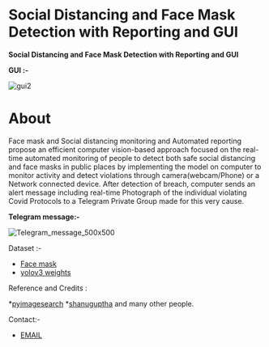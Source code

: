 # Social Distancing and Face Mask Detection with Reporting and GUI

**Social Distancing and Face Mask Detection with Reporting and GUI**

**GUI :-**

![gui2](https://user-images.githubusercontent.com/80556685/121766609-db3e4900-cb70-11eb-9d41-3a1a5e6fc650.png)







# About
Face mask and Social distancing monitoring and Automated reporting propose an efficient computer vision-based approach focused on the real-time 
automated monitoring of people to detect both safe social distancing and face masks in public 
places by implementing the model on computer to monitor activity and detect violations
through camera(webcam/Phone) or a Network connected device. After detection of breach,
computer sends an alert message including real-time Photograph of the individual violating
Covid Protocols to a Telegram Private Group made for this very cause.



















**Telegram message:-**

![Telegram_message_500x500](https://user-images.githubusercontent.com/80556685/121142347-84c3c880-c859-11eb-97ef-1a1d1d8da01e.jpg)














Dataset :-

* [Face mask](https://www.kaggle.com/omkargurav/face-mask-dataset)
* [yolov3 weights](https://drive.google.com/file/d/1gqdAighUzlkg-ogA8PWRuPfOH0y8OpMI/view)

Reference and Credits :

*[pyimagesearch](https://www.pyimagesearch.com/)
*[shanuguptha](https://github.com/Shantanugupta1118/)
and many other people.

Contact:-
* [EMAIL](hemanthkumarhjk@gamil.com)
